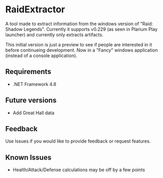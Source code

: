 # RaidExtractor
A tool made to extract information from the windows version of "Raid: Shadow Legends". Currently it supports v0.229 (as seen in Plarium Play launcher) and currently only extracts artifacts.

This initial version is just a preview to see if people are interested in it before continueing development. Now in a "Fancy" windows application (instead of a console application).

## Requirements
* .NET Framework 4.8

## Future versions
* Add Great Hall data

## Feedback
Use Issues if you would like to provide feedback or request features. 

## Known Issues
* Health/Attack/Defense calculations may be off by a few points
